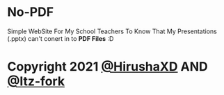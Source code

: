 # No-PDF

Simple WebSite For My School Teachers To Know That My Presentations (.pptx) can't conert in to **PDF Files** :D


# Copyright 2021 **[@HirushaXD](https://github.com/HirushaXD)** AND **[@Itz-fork](https://github.com/Itz-fork)**
